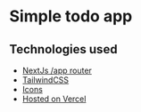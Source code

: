 # Simple todo app

## Technologies used

- [NextJs /app router](https://nextjs.org/)
- [TailwindCSS](https://tailwindcss.com/)
- [Icons](https://lucide.dev)
- [Hosted on Vercel](https://www.simple-todo-list-jiri-machynka.vercel.com)
